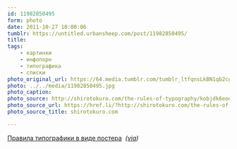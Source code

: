 ```yaml
---
id: 11982850495
form: photo
date: 2011-10-27 10:00:06
tumblr: https://untitled.urbansheep.com/post/11982850495/
title:
tags:
    - картинки
    - инфопорн
    - типографика
    - списки
photo_original_url: https://64.media.tumblr.com/tumblr_ltfqnsLkBN1qb2cg0o1_1280.jpg
photo: ../../media/11982850495.jpg
photo_caption:
photo_source: http://shirotokuro.com/the-rules-of-typography/kobjdk6eooujtzmfs2prrek6o1_1280/
photo_source_url: https://href.li/?http://shirotokuro.com/the-rules-of-typography/kobjdk6eooujtzmfs2prrek6o1_1280/
photo_source_title: shirotokuro.com

---
```


<p><a href="http://shirotokuro.com/the-rules-of-typography/kobjdk6eooujtzmfs2prrek6o1_1280/">Правила типографики в виде постера</a>&nbsp; <em>(<a href="http://curiositycounts.com/post/11745438686">via</a>)</em></p>
